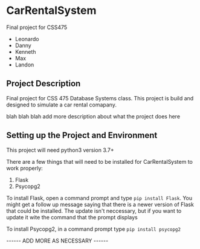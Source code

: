 # CarRentalSystem

Final project for CSS475
- Leonardo
- Danny
- Kenneth
- Max
- Landon

## Project Description 

Final project for CSS 475 Database Systems class. This project is build and designed 
to simulate a car rental comapany. 

blah blah blah add more description about what the project does here


## Setting up the Project and Environment

This project will need python3 version 3.7+

There are a few things that will need to be installed for CarRentalSystem to work 
properly:

1. Flask
2. Psycopg2

To install Flask, open a command prompt and type `pip install Flask`. You might get
a follow up message saying that there is a newer version of Flask that could be 
installed. The update isn't neccessary, but if you want to update it wite the 
command that the prompt displays

To install Psycopg2, in a command prompt type `pip install psycopg2` 

------ ADD MORE AS NECESSARY ------
